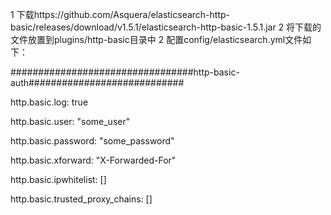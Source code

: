 1 下载https://github.com/Asquera/elasticsearch-http-basic/releases/download/v1.5.1/elasticsearch-http-basic-1.5.1.jar
2 将下载的文件放置到plugins/http-basic目录中
2 配置config/elasticsearch.yml文件如下：

#################################http-basic-auth############################

http.basic.log: true

http.basic.user: "some_user"

http.basic.password: "some_password"

http.basic.xforward: "X-Forwarded-For"

http.basic.ipwhitelist: []

http.basic.trusted_proxy_chains: []


